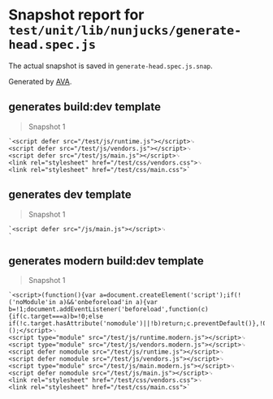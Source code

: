 # Snapshot report for `test/unit/lib/nunjucks/generate-head.spec.js`

The actual snapshot is saved in `generate-head.spec.js.snap`.

Generated by [AVA](https://avajs.dev).

## generates build:dev template

> Snapshot 1

    `<script defer src="/test/js/runtime.js"></script>␊
    <script defer src="/test/js/vendors.js"></script>␊
    <script defer src="/test/js/main.js"></script>␊
    <link rel="stylesheet" href="/test/css/vendors.css">␊
    <link rel="stylesheet" href="/test/css/main.css">`

## generates dev template

> Snapshot 1

    `<script defer src="/js/main.js"></script>␊
    `

## generates modern build:dev template

> Snapshot 1

    `<script>(function(){var a=document.createElement('script');if(!('noModule'in a)&&'onbeforeload'in a){var b=!1;document.addEventListener('beforeload',function(c){if(c.target===a)b=!0;else if(!c.target.hasAttribute('nomodule')||!b)return;c.preventDefault()},!0),a.type='module',a.src='.',document.head.appendChild(a),a.remove()}})();</script>␊
    <script type="module" src="/test/js/runtime.modern.js"></script>␊
    <script type="module" src="/test/js/vendors.modern.js"></script>␊
    <script defer nomodule src="/test/js/runtime.js"></script>␊
    <script defer nomodule src="/test/js/vendors.js"></script>␊
    <script type="module" src="/test/js/main.modern.js"></script>␊
    <script defer nomodule src="/test/js/main.js"></script>␊
    <link rel="stylesheet" href="/test/css/vendors.css">␊
    <link rel="stylesheet" href="/test/css/main.css">`
